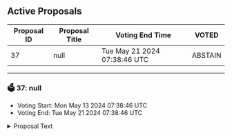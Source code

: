 ## Active Proposals

| Proposal ID | Proposal Title | Voting End Time | VOTED |
|-------------|----------------|-----------------|-------|
| 37 | null | Tue May 21 2024 07:38:46 UTC | ABSTAIN |

---

### 🗳 37: null
- Voting Start: Mon May 13 2024 07:38:46 UTC
- Voting End: Tue May 21 2024 07:38:46 UTC

<details>
<summary>Proposal Text</summary>
 
null
</details>
